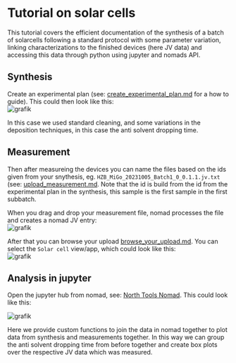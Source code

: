 # Tutorial on solar cells

This tutorial covers the efficient documentation of the synthesis of a batch of solarcells following a standard protocol with some parameter variation, linking 
characterizations to the finished devices (here JV data) and accessing this data through python using jupyter and nomads API.

## Synthesis
Create an experimental plan (see: [create_experimental_plan.md](../how_to/create_experimental_plan.md) for a how to guide). This could then look like this:  
![grafik](https://github.com/RoteKekse/nomad-baseclasses/assets/36420750/ba390101-8c28-44ab-a628-724a6d7a7b0e)

In this case we used standard cleaning, and some variations in the deposition techniques, in this case the anti solvent dropping time.


## Measurement
Then after measureing the devices you can name the files based on the ids given from your snythesis, eg. `HZB_MiGo_20231005_Batch1_0_0.1.1.jv.txt` 
(see: [upload_measurement.md](../how_to/upload_measurement.md). Note that the id is build from the id from the experimental plan in the synthesis, this sample is the first sample
in the first subbatch.

When you drag and drop your measurement file, nomad processes the file and creates a nomad JV entry:  
![grafik](https://github.com/RoteKekse/nomad-baseclasses/assets/36420750/295fa750-bac7-469a-bde5-b292081a31d0)

After that you can browse your upload [browse_your_upload.md](../how_to/browse_your_upload.md). You can select the `Solar cell` view/app, which could look like this:  
![grafik](https://github.com/RoteKekse/nomad-baseclasses/assets/36420750/5710f364-6d89-438e-a5d5-3a98ac14d2fa)


## Analysis in jupyter
Open the jupyter hub from nomad, see: [North Tools Nomad](https://nomad-lab.eu/prod/v1/staging/docs/data/north.html). This could look like this:

![grafik](https://github.com/RoteKekse/nomad-baseclasses/assets/36420750/1beb8ef9-679f-40eb-a90d-a5a464d235a2)


Here we provide custom functions to join the data in nomad together to plot data from synthesis and measurements together. In this way we can group the anti solvent dropping time from
before together and create box plots over the respective JV data which was measured.
